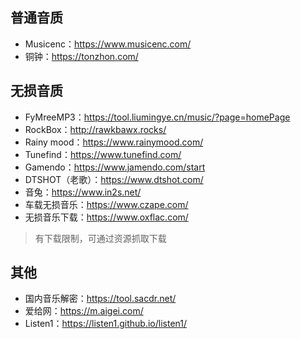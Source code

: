 ## 普通音质
+ Musicenc：https://www.musicenc.com/
+ 铜钟：https://tonzhon.com/
## 无损音质
+ FyMreeMP3：https://tool.liumingye.cn/music/?page=homePage
+ RockBox：http://rawkbawx.rocks/
+ Rainy mood：https://www.rainymood.com/
+ Tunefind：https://www.tunefind.com/
+ Gamendo：https://www.jamendo.com/start
+ DTSHOT（老歌）：https://www.dtshot.com/
+ 音兔：https://www.in2s.net/
+ 车载无损音乐：https://www.czape.com/
+ 无损音乐下载：https://www.oxflac.com/
> 有下载限制，可通过资源抓取下载
## 其他
+ 国内音乐解密：https://tool.sacdr.net/
+ 爱给网：https://m.aigei.com/
+ Listen1：https://listen1.github.io/listen1/

